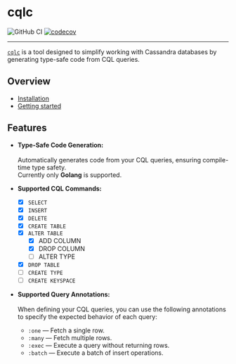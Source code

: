 # cqlc

![GitHub CI](https://github.com/razcoen/cqlc/actions/workflows/go.yaml/badge.svg) [![codecov](https://codecov.io/gh/razcoen/cqlc/graph/badge.svg?token=RCKM4XXK1I)](https://codecov.io/gh/razcoen/cqlc)

---

[`cqlc`](https://github.com/razcoen/cqlc) is a tool designed to simplify working with Cassandra databases by generating type-safe code from CQL queries.

## Overview

- [Installation](https://razcoen.github.io/cqlc/usage/installation)
- [Getting started](https://razcoen.github.io/cqlc/usage/getting-started)

## Features

- **Type-Safe Code Generation:**
  <br><br> Automatically generates code from your CQL queries, ensuring compile-time type safety.
  <br> Currently only **Golang** is supported.

- **Supported CQL Commands:**
  - [x] `SELECT`
  - [x] `INSERT`
  - [x] `DELETE`
  - [x] `CREATE TABLE`
  - [x] `ALTER TABLE`
    - [x] ADD COLUMN
    - [x] DROP COLUMN
    - [ ] ALTER TYPE
  - [x] `DROP TABLE`
  - [ ] `CREATE TYPE`
  - [ ] `CREATE KEYSPACE`

- **Supported Query Annotations:**
  <br><br> When defining your CQL queries, you can use the following annotations to specify the expected behavior of each query:
  - `:one` — Fetch a single row.
  - `:many` — Fetch multiple rows.
  - `:exec` — Execute a query without returning rows.
  - `:batch` — Execute a batch of insert operations.
